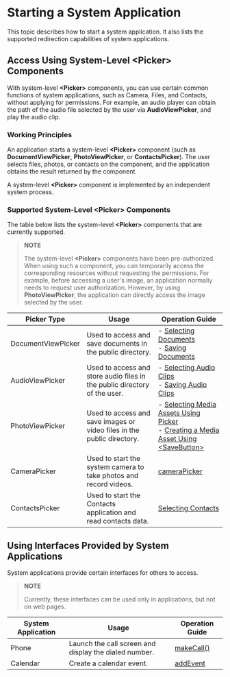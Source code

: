 # Starting a System Application


This topic describes how to start a system application. It also lists the supported redirection capabilities of system applications.

## Access Using System-Level \<Picker> Components

With system-level **\<Picker>** components, you can use certain common functions of system applications, such as Camera, Files, and Contacts, without applying for permissions. For example, an audio player can obtain the path of the audio file selected by the user via **AudioViewPicker**, and play the audio clip.


### Working Principles

An application starts a system-level **\<Picker>** component (such as **DocumentViewPicker**, **PhotoViewPicker**, or **ContactsPicker**). The user selects files, photos, or contacts on the component, and the application obtains the result returned by the component.

A system-level **\<Picker>** component is implemented by an independent system process.


### Supported System-Level **\<Picker>** Components

The table below lists the system-level **\<Picker>** components that are currently supported.

> **NOTE**
> 
> The system-level **\<Picker>** components have been pre-authorized. When using such a component, you can temporarily access the corresponding resources without requesting the permissions. For example, before accessing a user's image, an application normally needs to request user authorization. However, by using **PhotoViewPicker**, the application can directly access the image selected by the user.


| Picker Type| Usage| Operation Guide|
| -------- | -------- |-------- |
| DocumentViewPicker| Used to access and save documents in the public directory.|- [Selecting Documents](../file-management/select-user-file.md#selecting-documents)<br> - [Saving Documents](../file-management/save-user-file.md#saving-documents)|
| AudioViewPicker| Used to access and store audio files in the public directory of the user.|- [Selecting Audio Clips](../file-management/select-user-file.md#selecting-audio-clips)<br> - [Saving Audio Clips](../file-management/save-user-file.md#saving-audio-clips)|
| PhotoViewPicker| Used to access and save images or video files in the public directory.| - [Selecting Media Assets Using Picker](../media/medialibrary/photoAccessHelper-photoviewpicker.md)<br> - [Creating a Media Asset Using \<SaveButton>](../media/medialibrary/photoAccessHelper-savebutton.md)|
| CameraPicker| Used to start the system camera to take photos and record videos.|[cameraPicker](../reference/apis-camera-kit/js-apis-cameraPicker.md) |
| ContactsPicker| Used to start the Contacts application and read contacts data.|[Selecting Contacts](../contacts/contacts-intro.md)|
<!--RP1--><!--RP1End-->




## Using Interfaces Provided by System Applications

System applications provide certain interfaces for others to access.

> **NOTE**
> 
> Currently, these interfaces can be used only in applications, but not on web pages.

| System Application| Usage| Operation Guide|
| -------- | -------- |-------- |
| Phone| Launch the call screen and display the dialed number.| [makeCall()](../reference/apis-telephony-kit/js-apis-call.md#callmakecall7) |
| Calendar| Create a calendar event.| [addEvent](../reference/apis-calendar-kit/js-apis-calendarManager.md#addevent) |
<!--RP2--><!--RP2End-->

<!--RP3--><!--RP3End-->

 <!--no_check--> 